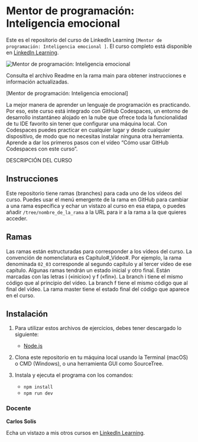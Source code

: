 # Mentor de programación: Inteligencia emocional

Este es el repositorio del curso de LinkedIn Learning `[Mentor de programación: Inteligencia emocional
]`. El curso completo está disponible en [LinkedIn Learning][lil-course-url].

![Mentor de programación: Inteligencia emocional
][lil-thumbnail-url] 

Consulta el archivo Readme en la rama main para obtener instrucciones e información actualizadas.

[Mentor de programación: Inteligencia emocional]

La mejor manera de aprender un lenguaje de programación es practicando. Por eso, este curso está integrado con GitHub Codespaces, un entorno de desarrollo instantáneo alojado en la nube que ofrece toda la funcionalidad de tu IDE favorito sin tener que configurar una máquina local. Con Codespaces puedes practicar en cualquier lugar y desde cualquier dispositivo, de modo que no necesitas instalar ninguna otra herramienta. Aprende a dar los primeros pasos con el vídeo “Cómo usar GitHub Codespaces con este curso”.    

DESCRIPCIÓN DEL CURSO

## Instrucciones

Este repositorio tiene ramas (branches) para cada uno de los vídeos del curso. Puedes usar el menú emergente de la rama en GitHub para cambiar a una rama específica y echar un vistazo al curso en esa etapa, o puedes añadir `/tree/nombre_de_la_rama` a la URL para ir a la rama a la que quieres acceder.

## Ramas

Las ramas están estructuradas para corresponder a los vídeos del curso. La convención de nomenclatura es Capítulo#_Vídeo#. Por ejemplo, la rama denominada `02_03` corresponde al segundo capítulo y al tercer vídeo de ese capítulo. Algunas ramas tendrán un estado inicial y otro final. Están marcadas con las letras i («inicio») y f («fin»). La branch i tiene el mismo código que al principio del vídeo. La branch f tiene el mismo código que al final del vídeo. La rama master tiene el estado final del código que aparece en el curso.

## Instalación

1. Para utilizar estos archivos de ejercicios, debes tener descargado lo siguiente:
   -  [Node.js](https://nodejs.org/en)

2. Clona este repositorio en tu máquina local usando la Terminal (macOS) o CMD (Windows), o una herramienta GUI como SourceTree.
3. Instala y ejecuta el programa con los comandos:
   - `npm install`
   - `npm run dev`
   
### Docente

**Carlos Solís**

Echa un vistazo a mis otros cursos en [LinkedIn Learning](https://www.linkedin.com/learning/instructors/carlos-solis).

[0]: # (Replace these placeholder URLs with actual course URLs)
[lil-course-url]: https://www.linkedin.com
[lil-thumbnail-url]: https://media.licdn.com/dms/image/v2/D4E0DAQG0eDHsyOSqTA/learning-public-crop_675_1200/B4EZVdqqdwHUAY-/0/1741033220778?e=2147483647&v=beta&t=FxUDo6FA8W8CiFROwqfZKL_mzQhYx9loYLfjN-LNjgA

[1]: # (End of ES-Instruction ###############################################################################################)
	
	
